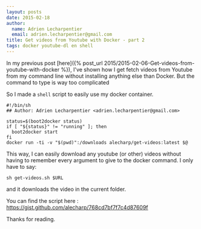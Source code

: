 ```yaml
---
layout: posts
date: 2015-02-18
author:
  name: Adrien Lecharpentier
  email: adrien.lecharpentier@gmail.com
title: Get videos from Youtube with Docker - part 2
tags: docker youtube-dl en shell
---
```


In my previous post [here]({% post_url 2015/2015-02-06-Get-videos-from-youtube-with-docker %}), I've shown how I get fetch videos from Youtube from my command line without installing anything else than Docker. But the command to type is way too complicated

So I made a `shell` script to easily use my docker container.

```shell
#!/bin/sh
## Author: Adrien Lecharpentier <adrien.lecharpentier@gmail.com>

status=$(boot2docker status)
if [ "${status}" != "running" ]; then
  boot2docker start
fi
docker run -ti -v "$(pwd)":/downloads alecharp/get-videos:latest $@
```

This way, I can easily download any youtube (or other) videos without having to remember every argument to give to the docker command. I only have to say:

```shell
sh get-videos.sh $URL
```

and it downloads the video in the current folder.

You can find the script here : https://gist.github.com/alecharp/768cd7bf7f7c4d87609f

Thanks for reading.
